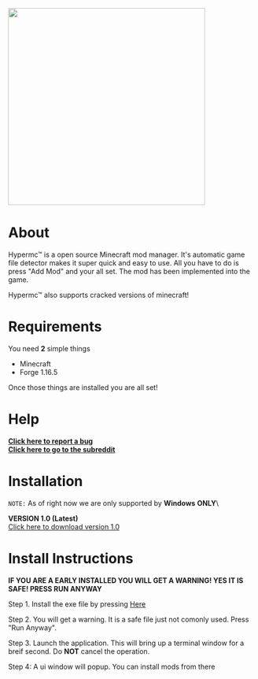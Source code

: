 <img src="https://i.imgur.com/3YTFrNo.png" style="width:400px" align="center">

# About

Hypermc&trade; is a open source Minecraft mod manager. It's automatic game file detector makes it super quick and easy to use. All you have to do is press "Add Mod" and your all set. The mod has been implemented into the game.

Hypermc&trade; also supports cracked versions of minecraft!

# Requirements

You need **2** simple things
- Minecraft
- Forge 1.16.5

 Once those things are installed you are all set!

 # Help
 **[Click here to report a bug](https://github.com/TechPenguineer/Hypermc/issues/new)**<br>
 **[Click here to go to the subreddit](https://www.reddit.com/r/hypermc/)**

# Installation
  `NOTE:` As of right now we are only supported by **Windows** **ONLY**\

  **VERSION 1.0 (Latest)**<br>
    [Click here to download version 1.0](github.com/TechPenguineer/Hypermc/releases/download/1.0.0/Hypermc.exe)
  
# Install Instructions
 

 **IF YOU ARE A EARLY INSTALLED YOU WILL GET A WARNING! YES IT IS SAFE! PRESS RUN ANYWAY**

  Step 1. 
    Install the exe file by pressing [Here](github.com/TechPenguineer/Hypermc/releases/download/1.0.0/Hypermc.exe)
  
  Step 2.
    You will get a warning. It is a safe file just not comonly used. Press "Run Anyway".
  
  Step 3. Launch the application. This will bring up a terminal window for a breif second. Do **NOT** cancel the operation.

  Step 4: A ui window will popup. You can install mods from there